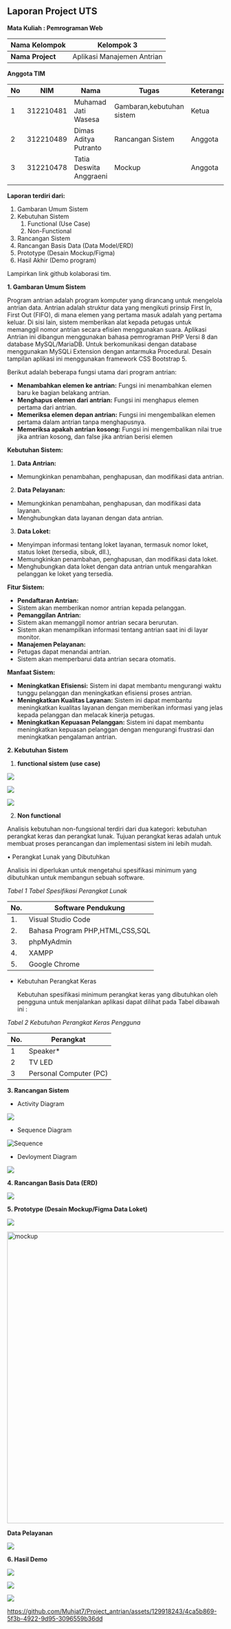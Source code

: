 ## Laporan Project UTS ##    
**Mata Kuliah : Pemrograman Web**



|**Nama Kelompok** |Kelompok 3 |
| - | - |
|**Nama Project** |Aplikasi Manajemen Antrian |

**Anggota TIM** 



|**No** |**NIM** |**Nama** |**Tugas** |**Keterangan** |
| - | - | - | - | - |
|1 |312210481 |Muhamad Jati Wasesa |Gambaran,kebutuhan sistem |Ketua |
|2 |312210489 |Dimas Aditya Putranto |Rancangan Sistem |Anggota |
|3 |312210478 |Tatia Deswita Anggraeni |Mockup |Anggota |
||||||
**Laporan terdiri dari:** 

1. Gambaran Umum Sistem 
1. Kebutuhan Sistem 
   1. Functional (Use Case) 
   1. Non-Functional 
1. Rancangan Sistem 
1. Rancangan Basis Data (Data Model/ERD) 
1. Prototype (Desain Mockup/Figma) 
1. Hasil Akhir (Demo program) 

Lampirkan link github kolaborasi tim.

**1. Gambaran Umum Sistem** 

Program antrian adalah program komputer yang dirancang untuk mengelola antrian data. Antrian adalah struktur data yang mengikuti prinsip First In, First Out (FIFO), di mana elemen yang pertama masuk adalah yang pertama keluar. Di sisi lain, sistem memberikan alat kepada petugas untuk memanggil nomor antrian secara efisien menggunakan suara. Aplikasi Antrian ini dibangun menggunakan bahasa pemrograman PHP Versi 8 dan database MySQL/MariaDB. Untuk berkomunikasi dengan database menggunakan MySQLi Extension dengan antarmuka Procedural. Desain tampilan aplikasi ini menggunakan framework CSS Bootstrap 5.

Berikut adalah beberapa fungsi utama dari program antrian: 

- **Menambahkan elemen ke antrian:** Fungsi ini menambahkan elemen baru ke bagian belakang antrian. 
- **Menghapus elemen dari antrian:** Fungsi ini menghapus elemen pertama dari antrian. 
- **Memeriksa elemen depan antrian:** Fungsi ini mengembalikan elemen pertama dalam antrian tanpa menghapusnya. 
- **Memeriksa apakah antrian kosong:** Fungsi ini mengembalikan nilai true jika antrian kosong, dan false jika antrian berisi elemen 

**Kebutuhan Sistem:** 

1. **Data Antrian:** 
- Memungkinkan penambahan, penghapusan, dan modifikasi data antrian.  
2. **Data Pelayanan:** 
- Memungkinkan penambahan, penghapusan, dan modifikasi data layanan.  
- Menghubungkan data layanan dengan data antrian. 
3. **Data Loket:** 
- Menyimpan informasi tentang loket layanan, termasuk nomor loket, status loket (tersedia, sibuk, dll.), 
- Memungkinkan penambahan, penghapusan, dan modifikasi data loket. 
- Menghubungkan data loket dengan data antrian untuk mengarahkan pelanggan ke loket yang tersedia. 

**Fitur Sistem:** 

- **Pendaftaran Antrian:**  
- Sistem akan memberikan nomor antrian kepada pelanggan. 
- **Pemanggilan Antrian:**  
- Sistem akan memanggil nomor antrian secara berurutan. 
- Sistem akan menampilkan informasi tentang antrian saat ini di layar monitor.  
- **Manajemen Pelayanan:**  
- Petugas dapat menandai antrian. 
- Sistem akan memperbarui data antrian secara otomatis. 

**Manfaat Sistem:** 

- **Meningkatkan Efisiensi:** Sistem ini dapat membantu mengurangi waktu tunggu pelanggan dan meningkatkan efisiensi proses antrian.  
- **Meningkatkan Kualitas Layanan:** Sistem ini dapat membantu meningkatkan kualitas layanan dengan memberikan informasi yang jelas kepada pelanggan dan melacak kinerja petugas.  
- **Meningkatkan Kepuasan Pelanggan:** Sistem ini dapat membantu meningkatkan kepuasan pelanggan dengan mengurangi frustrasi dan meningkatkan pengalaman antrian.  

**2. Kebutuhan Sistem** 

1. **functional sistem (use case)** 

![](foto/Aspose.Words.381b3444-b514-42e7-8697-1e99c8db93ba.001.jpeg)

![](foto/Aspose.Words.381b3444-b514-42e7-8697-1e99c8db93ba.002.jpeg)

![](foto/Aspose.Words.381b3444-b514-42e7-8697-1e99c8db93ba.003.png)

2. **Non functional** 

Analisis kebutuhan non-fungsional terdiri dari dua kategori: kebutuhan perangkat keras dan perangkat lunak. Tujuan perangkat keras adalah untuk membuat proses perancangan dan implementasi sistem ini lebih mudah. 

• Perangkat Lunak yang Dibutuhkan  

Analisis ini diperlukan untuk mengetahui spesifikasi minimum yang dibutuhkan untuk membangun sebuah software.  

*Tabel 1 Tabel Spesifikasi Perangkat Lunak* 



|No. |Software Pendukung |
| - | - |
|1\. |Visual Studio Code |
|2\. |Bahasa Program PHP,HTML,CSS,SQL |
|3\. |phpMyAdmin |
|4\. |XAMPP |
|5\. |Google Chrome |

- Kebutuhan Perangkat Keras 

  Kebutuhan spesifikasi minimum perangkat keras yang dibutuhkan oleh pengguna untuk menjalankan aplikasi dapat dilihat pada Tabel dibawah ini : 

*Tabel 2 Kebutuhan Perangkat Keras Pengguna* 



|No. |Perangkat |
| - | - |
|1 |Speaker* |
|2 |TV LED |
|3 |Personal Computer (PC) |

**3. Rancangan Sistem** 
- Activity Diagram

![](foto/Aspose.Words.381b3444-b514-42e7-8697-1e99c8db93ba.004.jpeg)

- Sequence Diagram

![Sequence](https://github.com/Muhjat7/Project_antrian/assets/130146099/ad9157a1-df0b-4b54-817c-f27f996ed643)


- Devloyment Diagram 

![](foto/Aspose.Words.381b3444-b514-42e7-8697-1e99c8db93ba.005.png)

**4. Rancangan Basis Data (ERD)** 

![](foto/Aspose.Words.381b3444-b514-42e7-8697-1e99c8db93ba.006.png)

**5. Prototype (Desain Mockup/Figma Data Loket)** 

![](foto/Aspose.Words.381b3444-b514-42e7-8697-1e99c8db93ba.007.jpeg)

<img width="678" alt="mockup" src="https://github.com/Muhjat7/Project_antrian/assets/129940568/6f260f40-9862-45c9-a5b4-729e1a4e1b3e">

**Data Pelayanan** 

![](foto/Aspose.Words.381b3444-b514-42e7-8697-1e99c8db93ba.008.jpeg)

**6. Hasil Demo** 

![](foto/Aspose.Words.381b3444-b514-42e7-8697-1e99c8db93ba.009.jpeg)

![](foto/Aspose.Words.381b3444-b514-42e7-8697-1e99c8db93ba.010.jpeg)

![](foto/Aspose.Words.381b3444-b514-42e7-8697-1e99c8db93ba.011.jpeg)


https://github.com/Muhjat7/Project_antrian/assets/129918243/4ca5b869-5f3b-4922-9d95-3096559b36dd



